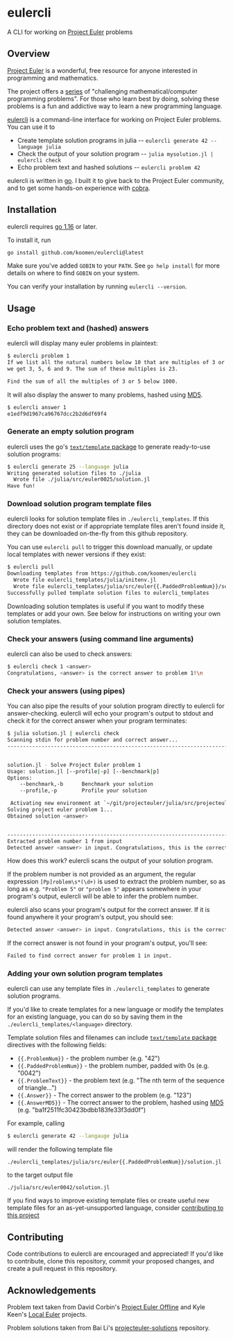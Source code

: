 # eulercli
A CLI for working on [Project Euler](https://projecteuler.net) problems

## Overview

[Project Euler](https://projecteuler.net) is a wonderful, free resource for anyone interested in programming and mathematics.

The project offers a [series](https://projecteuler.net/archives) of "challenging mathematical/computer programming problems".  For those who learn best by doing, solving these problems is a fun and addictive way to learn a new programming language.

[eulercli](https://github.com/koomen/eulercli) is a command-line interface for working on Project Euler problems. You can use it to
- Create template solution programs in julia -- `eulercli generate 42 --language julia`
- Check the output of your solution program -- `julia mysolution.jl | eulercli check`
- Echo problem text and hashed solutions -- `eulercli problem 42`

eulercli is written in [go](https://golang.org/). I built it to give back to the Project Euler community, and to get some hands-on experience with [cobra](https://github.com/spf13/cobra).

## Installation

eulercli requires [go 1.16](https://golang.org/doc/go1.16) or later.

To install it, run

```sh
go install github.com/koomen/eulercli@latest
```

Make sure you've added `GOBIN` to your `PATH`.  See `go help install` for more details on where to find `GOBIN` on your system.

You can verify your installation by running `eulercli --version`.

## Usage

### Echo problem text and (hashed) answers

eulercli will display many euler problems in plaintext:

```sh
$ eulercli problem 1
If we list all the natural numbers below 10 that are multiples of 3 or 5,
we get 3, 5, 6 and 9. The sum of these multiples is 23.

Find the sum of all the multiples of 3 or 5 below 1000.
```

It will also display the answer to many problems, hashed using [MD5](https://en.wikipedia.org/wiki/MD5).

```sh
$ eulercli answer 1
e1edf9d1967ca96767dcc2b2d6df69f4
```

### Generate an empty solution program

eulercli uses the go's [`text/template` package](https://golang.org/pkg/text/template/) to generate ready-to-use solution programs:

```sh
$ eulercli generate 25 --language julia
Writing generated solution files to ./julia
  Wrote file ./julia/src/euler0025/solution.jl
Have fun!
```

### Download solution program template files

eulercli looks for solution template files in `./eulercli_templates`.  If this directory does not exist or if appropriate template files aren't found inside it, they can be downloaded on-the-fly from this github repository.

  You can use `eulercli pull` to trigger this download manually, or update local templates with newer versions if they exist:

```sh
$ eulercli pull
Downloading templates from https://github.com/koomen/eulercli
  Wrote file eulercli_templates/julia/initenv.jl
  Wrote file eulercli_templates/julia/src/euler{{.PaddedProblemNum}}/solution.jl
Successfully pulled template solution files to eulercli_templates
```

Downloading solution templates is useful if you want to modify these templates or add your own. See below for instructions on writing your own solution templates.

### Check your answers (using command line arguments)

eulercli can also be used to check answers:

```sh
$ eulercli check 1 <answer>
Congratulations, <answer> is the correct answer to problem 1!\n
```
### Check your answers (using pipes)

You can also pipe the results of your solution program directly to eulercli for answer-checking.  eulercli will echo your program's output to stdout and check it for the correct answer when your program terminates:

```sh
$ julia solution.jl | eulercli check
Scanning stdin for problem number and correct answer...
-------------------------------------------------------------------------------


solution.jl - Solve Project Euler problem 1
Usage: solution.jl [--profile|-p] [--benchmark|p]
Options:
    --benchmark,-b      Benchmark your solution
    --profile,-p        Profile your solution

 Activating new environment at `~/git/projecteuler/julia/src/projecteulerenv/Project.toml`
Solving project euler problem 1...
Obtained solution <answer>


-------------------------------------------------------------------------------
Extracted problem number 1 from input
Detected answer <answer> in input. Congratulations, this is the correct answer to problem 1!
```

How does this work? eulercli scans the output of your solution program.  

If the problem number is not provided as an argument, the regular expression `[Pp]roblem\s*(\d+)` is used to extract the problem number, so as long as e.g. `"Problem 5"` or `"problem 5"` appears somewhere in your program's output, eulercli will be able to infer the problem number.

eulercli also scans your program's output for the correct answer.  If it is found anywhere it your program's output, you should see:

```sh
Detected answer <answer> in input. Congratulations, this is the correct answer to problem 1!
```

If the correct answer is not found in your program's output, you'll see:

```sh
Failed to find correct answer for problem 1 in input.
```

### Adding your own solution program templates

eulercli can use any template files in `./eulercli_templates` to generate solution programs. 

If you'd like to create templates for a new language or modify the templates for an existing language, you can do so by saving them in the `./eulercli_templates/<language>` directory.  

Template solution files and filenames can include [`text/template` package](https://golang.org/pkg/text/template/) directives with the following fields:

- `{{.ProblemNum}}` - the problem number (e.g. "42")
- `{{.PaddedProblemNum}}` - the problem number, padded with 0s (e.g. "0042")
- `{{.ProblemText}}` - the problem text (e.g. "The nth term of the sequence of triangle...")
- `{{.Answer}}` - The correct answer to the problem (e.g. "123")
- `{{.AnswerMD5}}` - The correct answer to the problem, hashed using [MD5](https://en.wikipedia.org/wiki/MD5) (e.g. "ba1f2511fc30423bdbb183fe33f3dd0f")

For example, calling

```sh
$ eulercli generate 42 --langauge julia
```

will render the following template file

```
./eulercli_templates/julia/src/euler{{.PaddedProblemNum}}/solution.jl
```

to the target output file

```
./julia/src/euler0042/solution.jl
```

If you find ways to improve existing template files or create useful new template files for an as-yet-unsupported language, consider [contributing to this project](#contributing)

## Contributing

Code contributions to eulercli are encouraged and appreciated! If you'd like to contribute, clone this repository, commit your proposed changes, and create a pull request in this repository.

## Acknowledgements

Problem text taken from David Corbin's [Project Euler Offline](https://github.com/davidcorbin/euler-offline/blob/master/project_euler_problems.txt) and Kyle Keen's [Local Euler](http://kmkeen.com/local-euler/) projects.

Problem solutions taken from Bai Li's [projecteuler-solutions](https://github.com/luckytoilet/projecteuler-solutions) repository.
